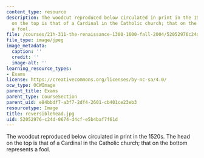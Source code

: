 ```yaml
---
content_type: resource
description: The woodcut reproduced below circulated in print in the 1520s. The head
  on the top is that of a Cardinal in the Catholic church; that on the bottom represents
  a fool.
file: /courses/21h-311-the-renaissance-1300-1600-fall-2004/52052976c24d0674d4cfe5b4baf7f61d_reversiblehead.jpg
file_type: image/jpeg
image_metadata:
  caption: ''
  credit: ''
  image-alt: ''
learning_resource_types:
- Exams
license: https://creativecommons.org/licenses/by-nc-sa/4.0/
ocw_type: OCWImage
parent_title: Exams
parent_type: CourseSection
parent_uid: e84bbdf7-a3f7-2df4-2601-cb401ce23eb3
resourcetype: Image
title: reversiblehead.jpg
uid: 52052976-c24d-0674-d4cf-e5b4baf7f61d
---
```

The woodcut reproduced below circulated in print in the 1520s. The head on the top is that of a Cardinal in the Catholic church; that on the bottom represents a fool.